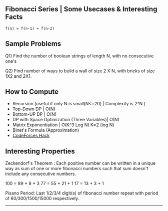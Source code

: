 Fibonacci Series | Some Usecases & Interesting Facts
-----------------------------------------------------

`f(n) = f(n-1) + f(n-2)`

Sample Problems
---------------

Q1) Find the number of boolean strings of length N, with no consecutive one's

Q2) Find number of ways to build a wall of size 2 X N, with bricks of size 1X2 and 2X1.

How to Compute
--------------
- Recursion (useful if only N is small(N<=20) | Complexity is 2^N  )
- Top-Down DP                                 | O(N)
- Bottom-UP DP                                | O(N)
- DP with Space Optimization (Three Variables)| O(N)
- Matrix Exponentiation                       | O(K^3 Log N) K=2 (log N)
- Binet's Formula (Approximation)
- [CodeForces Hack](https://codeforces.com/blog/entry/14516) 

Interesting Properties
----------------------

Zeckendorf's Theorem : Each positive number can be written in a unique way as sum of one or more fibonacci numbers such that sum doesn't include any consecutive numbers.

100 = 89 + 8 + 3
77 = 55 + 21 + 1
17 = 13 + 3 + 1

Pisano Period:
Last 1/2/3/4 digit(s) of fibonacci number repeat with period of
60/300/1500/15000 respectively.

---------------------------------------------------------------------

